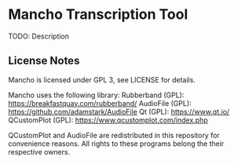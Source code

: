 # Mancho Transcription Tool

TODO: Description

## License Notes

Mancho is licensed under GPL 3, see LICENSE for details.

Mancho uses the following library:
Rubberband (GPL): https://breakfastquay.com/rubberband/
AudioFile (GPL): https://github.com/adamstark/AudioFile
Qt (GPL): https://www.qt.io/
QCustomPlot (GPL): https://www.qcustomplot.com/index.php

QCustomPlot and AudioFile are redistributed in this repository for convenience reasons.
All rights to these programs belong the their respective owners.
